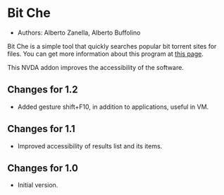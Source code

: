 # Bit Che #

* Authors: Alberto Zanella, Alberto Buffolino

Bit Che is a simple tool that quickly searches popular bit torrent sites for files.
You can get more information about this program at [this page][1].

This NVDA addon improves the accessibility of the software.

## Changes for 1.2 ##
*	 Added gesture shift+F10, in addition to applications, useful in VM.

## Changes for 1.1 ##
*	 Improved accessibility of results list and its items.

## Changes for 1.0 ##
*	 Initial version.

[1]: http://www.convivea.com